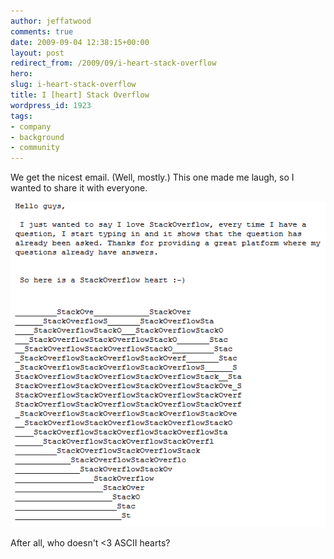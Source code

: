 ```yaml
---
author: jeffatwood
comments: true
date: 2009-09-04 12:38:15+00:00
layout: post
redirect_from: /2009/09/i-heart-stack-overflow
hero: 
slug: i-heart-stack-overflow
title: I [heart] Stack Overflow
wordpress_id: 1923
tags:
- company
- background
- community
---
```


We get the nicest email. (Well, mostly.) This one made me laugh, so I wanted to share it with everyone.



![stackoverflow-heart](/images/wordpress/stackoverflow-heart1.png)



After all, who doesn't <3 ASCII hearts?

